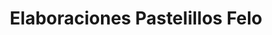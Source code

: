 ---
title: "Elaboraciones Pastelillos Felo"
url: /aguadilla/elaboraciones-pastelillos-felo/
shop: trade
---
